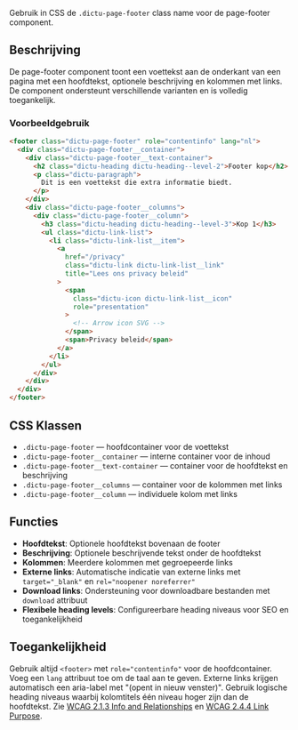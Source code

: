 Gebruik in CSS de `.dictu-page-footer` class name voor de page-footer component.

## Beschrijving

De page-footer component toont een voettekst aan de onderkant van een pagina met
een hoofdtekst, optionele beschrijving en kolommen met links. De component
ondersteunt verschillende varianten en is volledig toegankelijk.

### Voorbeeldgebruik

```html
<footer class="dictu-page-footer" role="contentinfo" lang="nl">
  <div class="dictu-page-footer__container">
    <div class="dictu-page-footer__text-container">
      <h2 class="dictu-heading dictu-heading--level-2">Footer kop</h2>
      <p class="dictu-paragraph">
        Dit is een voettekst die extra informatie biedt.
      </p>
    </div>
    <div class="dictu-page-footer__columns">
      <div class="dictu-page-footer__column">
        <h3 class="dictu-heading dictu-heading--level-3">Kop 1</h3>
        <ul class="dictu-link-list">
          <li class="dictu-link-list__item">
            <a
              href="/privacy"
              class="dictu-link dictu-link-list__link"
              title="Lees ons privacy beleid"
            >
              <span
                class="dictu-icon dictu-link-list__icon"
                role="presentation"
              >
                <!-- Arrow icon SVG -->
              </span>
              <span>Privacy beleid</span>
            </a>
          </li>
        </ul>
      </div>
    </div>
  </div>
</footer>
```

## CSS Klassen

- `.dictu-page-footer` — hoofdcontainer voor de voettekst
- `.dictu-page-footer__container` — interne container voor de inhoud
- `.dictu-page-footer__text-container` — container voor de hoofdtekst en
  beschrijving
- `.dictu-page-footer__columns` — container voor de kolommen met links
- `.dictu-page-footer__column` — individuele kolom met links

## Functies

- **Hoofdtekst**: Optionele hoofdtekst bovenaan de footer
- **Beschrijving**: Optionele beschrijvende tekst onder de hoofdtekst
- **Kolommen**: Meerdere kolommen met gegroepeerde links
- **Externe links**: Automatische indicatie van externe links met
  `target="_blank"` en `rel="noopener noreferrer"`
- **Download links**: Ondersteuning voor downloadbare bestanden met `download`
  attribuut
- **Flexibele heading levels**: Configureerbare heading niveaus voor SEO en
  toegankelijkheid

## Toegankelijkheid

Gebruik altijd `<footer>` met `role="contentinfo"` voor de hoofdcontainer. Voeg
een `lang` attribuut toe om de taal aan te geven. Externe links krijgen
automatisch een aria-label met "(opent in nieuw venster)". Gebruik logische
heading niveaus waarbij kolomtitels één niveau hoger zijn dan de hoofdtekst. Zie
[WCAG 2.1.3 Info and Relationships](https://www.w3.org/WAI/WCAG21/Understanding/info-and-relationships.html)
en
[WCAG 2.4.4 Link Purpose](https://www.w3.org/WAI/WCAG21/Understanding/link-purpose-in-context.html).
